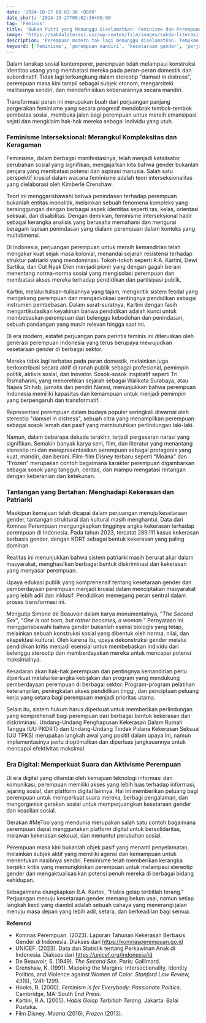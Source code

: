 ```yaml
---
date: '2024-10-27 08:02:36 +0800'
date_short: '2024-10-27T08:02:36+08:00'
tag: 'Feminis'
title: 'Bukan Putri yang Menunggu Diselamatkan: Feminisme dan Perempuan Mandiri di Era Modern'
image: 'https://sabdaliterasi.xyz/wp-conten/file/images/sabda-literasi-bukan-putri-yang-menunggu-diselamatkan-feminisme-dan-perempuan-mandiri-di-era-modern.jpg'
description: 'Perempuan modern tak lagi menunggu diselamatkan. Temukan peran feminisme dan perjuangan kesetaraan gender di Indonesia serta tantangannya saat ini.'
keyword: ['feminisme', 'perempuan mandiri', 'kesetaraan gender', 'perjuangan perempuan', 'stereotip gender', 'interseksionalitas']
---
```

<p>Dalam lanskap sosial kontemporer, perempuan telah melampaui konstruksi identitas usang yang membatasi mereka pada peran-peran domestik dan subordinatif. Tidak lagi terkungkung dalam stereotip "damsel in distress", perempuan masa kini tampil sebagai subjek otonom, mengarsiteki realitasnya sendiri, dan mendefinisikan kebenarannya secara mandiri.</p><p>Transformasi peran ini merupakan buah dari perjuangan panjang pergerakan feminisme yang secara progresif mendobrak tembok-tembok pembatas sosial, membuka jalan bagi perempuan untuk meraih emansipasi sejati dan mengklaim hak-hak mereka sebagai individu yang utuh.</p><h3><strong>Feminisme Interseksional: Merangkul Kompleksitas dan Keragaman</strong></h3><p>Feminisme, dalam berbagai manifestasinya, telah menjadi katalisator perubahan sosial yang signifikan, mengajarkan kita bahwa gender bukanlah penjara yang membatasi potensi dan aspirasi manusia. Salah satu perspektif krusial dalam wacana feminisme adalah teori interseksionalitas yang dielaborasi oleh Kimberlé Crenshaw.&nbsp;</p><p>Teori ini menggarisbawahi bahwa penindasan terhadap perempuan bukanlah entitas monolitik, melainkan sebuah fenomena kompleks yang bersinggungan dengan berbagai aspek identitas seperti ras, kelas, orientasi seksual, dan disabilitas. Dengan demikian, feminisme interseksional hadir sebagai kerangka analisis yang berusaha memahami dan mengurai beragam lapisan penindasan yang dialami perempuan dalam konteks yang multidimensi.</p><p>Di Indonesia, perjuangan perempuan untuk meraih kemandirian telah mengakar kuat sejak masa kolonial, menandai sejarah resistensi terhadap struktur patriarki yang mendominasi. Tokoh-tokoh seperti R.A. Kartini, Dewi Sartika, dan Cut Nyak Dien menjadi pionir yang dengan gagah berani menentang norma-norma sosial yang mengisolasi perempuan dan membatasi akses mereka terhadap pendidikan dan partisipasi publik.&nbsp;</p><p>Kartini, melalui tulisan-tulisannya yang tajam, mengkritik sistem feodal yang mengekang perempuan dan mengadvokasi pentingnya pendidikan sebagai instrumen pembebasan. Dalam surat-suratnya, Kartini dengan fasih mengartikulasikan keyakinan bahwa pendidikan adalah kunci untuk membebaskan perempuan dari belenggu kebodohan dan penindasan, sebuah pandangan yang masih relevan hingga saat ini.</p><p>Di era modern, estafet perjuangan para perintis feminis ini diteruskan oleh generasi perempuan Indonesia yang terus berupaya mewujudkan kesetaraan gender di berbagai sektor.&nbsp;</p><p>Mereka tidak lagi terbatas pada peran domestik, melainkan juga berkontribusi secara aktif di ranah publik sebagai profesional, pemimpin politik, aktivis sosial, dan inovator. Sosok-sosok inspiratif seperti Tri Rismaharini, yang menorehkan sejarah sebagai Walikota Surabaya, atau Najwa Shihab, jurnalis dan pendiri Narasi, menunjukkan bahwa perempuan Indonesia memiliki kapasitas dan kemampuan untuk menjadi pemimpin yang berpengaruh dan transformatif.</p><p>Representasi perempuan dalam budaya populer seringkali diwarnai oleh stereotip "damsel in distress", sebuah citra yang menampilkan perempuan sebagai sosok lemah dan pasif yang membutuhkan perlindungan laki-laki.&nbsp;</p><p>Namun, dalam beberapa dekade terakhir, terjadi pergeseran narasi yang signifikan. Semakin banyak karya seni, film, dan literatur yang menantang stereotip ini dan merepresentasikan perempuan sebagai protagonis yang kuat, mandiri, dan berani. Film-film Disney terbaru seperti "Moana" dan "Frozen" merupakan contoh bagaimana karakter perempuan digambarkan sebagai sosok yang tangguh, cerdas, dan mampu mengatasi rintangan dengan keberanian dan ketekunan.</p><h3><strong>Tantangan yang Bertahan: Menghadapi Kekerasan dan Patriarki</strong></h3><p>Meskipun kemajuan telah dicapai dalam perjuangan menuju kesetaraan gender, tantangan struktural dan kultural masih menghantui. Data dari Komnas Perempuan mengungkapkan tingginya angka kekerasan terhadap perempuan di Indonesia. Pada tahun 2023, tercatat 289.111 kasus kekerasan berbasis gender, dengan KDRT sebagai bentuk kekerasan yang paling dominan.&nbsp;</p><p>Realitas ini menunjukkan bahwa sistem patriarki masih berurat akar dalam masyarakat, menghasilkan berbagai bentuk diskriminasi dan kekerasan yang menyasar perempuan.</p><p>Upaya edukasi publik yang komprehensif tentang kesetaraan gender dan pemberdayaan perempuan menjadi krusial dalam menciptakan masyarakat yang lebih adil dan inklusif. Pendidikan memegang peran sentral dalam proses transformasi ini.&nbsp;</p><p>Mengutip Simone de Beauvoir dalam karya monumentalnya, "<i>The Second Sex</i>", "<i>One is not born, but rather becomes, a woman.</i>" Pernyataan ini menggarisbawahi bahwa gender bukanlah esensi biologis yang tetap, melainkan sebuah konstruksi sosial yang dibentuk oleh norma, nilai, dan ekspektasi kultural. Oleh karena itu, upaya dekonstruksi gender melalui pendidikan kritis menjadi esensial untuk membebaskan individu dari belenggu stereotip dan memberdayakan mereka untuk mencapai potensi maksimalnya.</p><p>Kesadaran akan hak-hak perempuan dan pentingnya kemandirian perlu diperkuat melalui kerangka kebijakan dan program yang mendukung pemberdayaan perempuan di berbagai sektor. Program-program pelatihan keterampilan, peningkatan akses pendidikan tinggi, dan penciptaan peluang kerja yang setara bagi perempuan menjadi prioritas utama.</p><p>Selain itu, sistem hukum harus diperkuat untuk memberikan perlindungan yang komprehensif bagi perempuan dari berbagai bentuk kekerasan dan diskriminasi. Undang-Undang Penghapusan Kekerasan Dalam Rumah Tangga (UU PKDRT) dan Undang-Undang Tindak Pidana Kekerasan Seksual (UU TPKS) merupakan langkah awal yang positif dalam upaya ini, namun implementasinya perlu dioptimalkan dan diperluas jangkauannya untuk mencapai efektivitas maksimal.</p><h3><strong>Era Digital: Memperkuat Suara dan Aktivisme Perempuan</strong></h3><p>Di era digital yang ditandai oleh kemajuan teknologi informasi dan komunikasi, perempuan memiliki akses yang lebih luas terhadap informasi, jejaring sosial, dan platform digital lainnya. Hal ini memberikan peluang bagi perempuan untuk memperkuat suara mereka, berbagi pengalaman, dan mengorganisir gerakan sosial untuk memperjuangkan kesetaraan gender dan keadilan sosial.&nbsp;</p><p>Gerakan #MeToo yang mendunia merupakan salah satu contoh bagaimana perempuan dapat menggunakan platform digital untuk bersolidaritas, melawan kekerasan seksual, dan menuntut perubahan sosial.</p><p>Perempuan masa kini bukanlah objek pasif yang menanti penyelamatan, melainkan subjek aktif yang memiliki agensi dan kemampuan untuk menentukan nasibnya sendiri. Feminisme telah memberikan kerangka berpikir kritis yang memungkinkan perempuan untuk melampaui stereotip gender dan mengaktualisasikan potensi penuh mereka di berbagai bidang kehidupan.&nbsp;</p><p>Sebagaimana diungkapkan R.A. Kartini, "Habis gelap terbitlah terang." Perjuangan menuju kesetaraan gender memang belum usai, namun setiap langkah kecil yang diambil adalah sebuah cahaya yang menerangi jalan menuju masa depan yang lebih adil, setara, dan berkeadilan bagi semua.</p><p><strong>Referensi</strong></p><ul><li>Komnas Perempuan. (2023). Laporan Tahunan Kekerasan Berbasis Gender di Indonesia. Diakses dari <a href="https://komnasperempuan.go.id">https://komnasperempuan.go.id</a></li><li>UNICEF. (2023). Data dan Statistik tentang Perkawinan Anak di Indonesia. Diakses dari <a href="https://unicef.org/indonesia/id">https://unicef.org/indonesia/id</a></li><li>De Beauvoir, S. (1949). <i>The Second Sex</i>. Paris: Gallimard.</li><li>Crenshaw, K. (1991). Mapping the Margins: Intersectionality, Identity Politics, and Violence against Women of Color. <i>Stanford Law Review, 43</i>(6), 1241-1299.</li><li>Hooks, B. (2000). <i>Feminism is for Everybody: Passionate Politics</i>. Cambridge, MA: South End Press.</li><li>Kartini, R.A. (2005). <i>Habis Gelap Terbitlah Terang</i>. Jakarta: Balai Pustaka.</li><li>Film Disney. <i>Moana</i> (2016), <i>Frozen</i> (2013).</li></ul>
